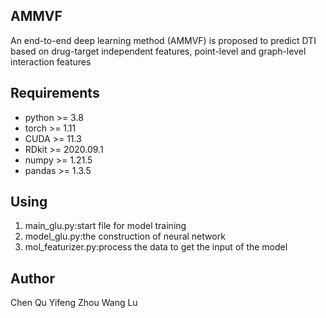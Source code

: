 ## AMMVF
An end-to-end deep learning method (AMMVF) is proposed to predict DTI based on drug-target independent features, point-level and graph-level interaction features

## Requirements
* python >= 3.8
* torch >= 1.11
* CUDA >= 11.3
* RDkit >= 2020.09.1
* numpy >= 1.21.5
* pandas >= 1.3.5

## Using
1. main_glu.py:start file for model training
2. model_glu.py:the construction of neural network
3. mol_featurizer.py:process the data to get the input of the model

## Author
Chen Qu
Yifeng Zhou
Wang Lu
